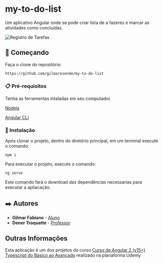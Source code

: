 # my-to-do-list
Um aplicativo Angular onde se pode criar lista de a fazeres e marcar as atividades como concluídas.

![Registro de Tarefas](https://github.com/gilmaresende/my-to-do-list/assets/45599661/fe3fbb12-9a15-440d-95a3-0c0e3d03ef7f)

## 🚀 Começando

Faça o clone do repositório:

```
https://github.com/gilmaresende/my-to-do-list
```

### 📋 Pré-requisitos

Tenha as ferramentas intaladas em seu computador.

[Nodejs](https://nodejs.org/)

[Angular CLI](https://github.com/angular/angular-cli)

### 🔧 Instalação

Após clonar o projeto, dentro do diretório principal, em um terminal execute o comando:

```
npm i
```
Para executar o projeto, execute o comando:

```
ng serve
```
Este comando fará o download das dependências necessarias para executar a apliacação.

## ✒️ Autores

- **Gilmar Fabiano** - [Aluno](https://github.com/gilmaresende)
- **Dener Troquatte** - [Professor](https://github.com/troquatte)

## Outras Informações

Esta aplicação é um dos projetos do curso [Curso de Angular 2 (v15+) Typescript do Básico ao Avançado](https://www.udemy.com/course/curso-de-angular/) realizado na planaforma Udemy
